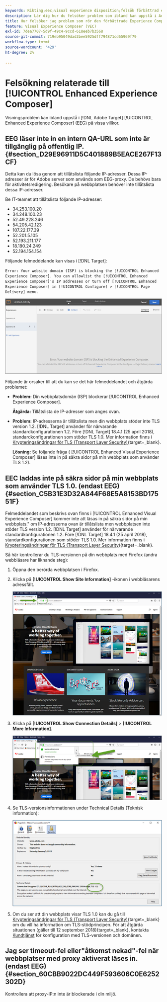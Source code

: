 ```yaml
---
keywords: Rikting;eec;visual experience disposition;felsök förbättrad experience disposition;felsökning
description: Lär dig hur du felsöker problem som ibland kan uppstå i Adobe [!DNL Target] Förbättrad Experience Composer (EEC) under vissa förhållanden.
title: Hur felsöker jag problem som rör den förbättrade Experience Composer?
feature: Visual Experience Composer (VEC)
exl-id: 7dea7707-5d9f-49c4-9ccd-618eeb7b3568
source-git-commit: 719eb95049dad3bee5925dff794871cd65969f79
workflow-type: tm+mt
source-wordcount: '429'
ht-degree: 2%

---
```


# Felsökning relaterade till [!UICONTROL Enhanced Experience Composer]

Visningsproblem kan ibland uppstå i [!DNL Adobe Target] [!UICONTROL Enhanced Experience Composer] (EEG) på vissa villkor.

## EEG läser inte in en intern QA-URL som inte är tillgänglig på offentlig IP. {#section_D29E96911D5C401889B5EACE267F13CF}

Detta kan du lösa genom att tillåtslista följande IP-adresser. Dessa IP-adresser är för Adobe server som används som EEG-proxy. De behövs bara för aktivitetsredigering. Besökare på webbplatsen behöver inte tillåtslista dessa IP-adresser.

Be IT-teamet att tillåtslista följande IP-adresser:

* 34.253.100.20
* 34.248.100.23
* 52.49.228.246
* 54.205.42.123
* 107.22.177.39
* 52.201.5.105
* 52.193.211.177
* 18.180.24.249
* 52.194.154.154

Följande felmeddelande kan visas i [!DNL Target]:

`Error: Your website domain (ISP) is blocking the [!UICONTROL Enhanced Experience Composer]. You can allowlist the [!UICONTROL Enhanced Experience Composer]'s IP addresses or turn off [!UICONTROL Enhanced Experience Composer] in [!UICONTROL Configure] > [!UICONTROL Page Delivery] menu.`

![](assets/EEC_error.png)

Följande är orsaker till att du kan se det här felmeddelandet och åtgärda problemet:

* **Problem:** Din webbplatsdomän (ISP) blockerar [!UICONTROL Enhanced Experience Composer].

   **Åtgärda:** Tillåtslista de IP-adresser som anges ovan.

* **Problem:** IP-adresserna är tillåtslista men din webbplats stöder inte TLS version 1.2. [!DNL Target] använder för närvarande standardkonfigurationen 1.2. Före [!DNL Target] 18.4.1 (25 april 2018), standardkonfigurationen som stöder TLS 1.0. Mer information finns i [Krypteringsändringar för TLS (Transport Layer Security)](https://developer.adobe.com/target/before-implement/tls-transport-layer-security-encryption/){target=_blank}.

   **Lösning:** Se följande fråga ( [!UICONTROL Enhanced Visual Experience Composer] läses inte in på säkra sidor på min webbplats som använder TLS 1.2).

## EEC laddas inte på säkra sidor på min webbplats som använder TLS 1.0. (endast EEG) {#section_C5B31E3D32A844F68E5A8153BD17551F}

Felmeddelandet som beskrivs ovan finns i [!UICONTROL Enhanced Visual Experience Composer] kommer inte att läsas in på säkra sidor på min webbplats.&quot; om IP-adresserna ovan är tillåtslista men webbplatsen inte stöder TLS version 1.2. [!DNL Target] använder för närvarande standardkonfigurationen 1.2. Före [!DNL Target] 18.4.1 (25 april 2018), standardkonfigurationen som stöder TLS 1.0. Mer information finns i [Krypteringsändringar för TLS (Transport Layer Security)](https://developer.adobe.com/target/before-implement/tls-transport-layer-security-encryption/){target=_blank}.

Så här kontrollerar du TLS-versionen på din webbplats med Firefox (andra webbläsare har liknande steg):

1. Öppna den berörda webbplatsen i Firefox.
1. Klicka på **[!UICONTROL Show Site Information]** -ikonen i webbläsarens adressfält.

   ![](assets/firefox_more_info.png)

1. Klicka på **[!UICONTROL Show Connection Details]** > **[!UICONTROL More Information]**.

   ![](assets/firefox_more_info_2.png)

1. Se TLS-versionsinformationen under Technical Details (Teknisk information):

   ![](assets/firefox_more_info_3.png)

1. Om du ser att din webbplats visar TLS 1.0 kan du gå till [Krypteringsändringar för TLS (Transport Layer Security)](https://developer.adobe.com/target/before-implement/tls-transport-layer-security-encryption/){target=_blank} om du vill ha information om TLS-stödprincipen. För att åtgärda situationen (gäller till 12 september 2018){target=_blank}, kontakta [Kundtjänst](/help/main/cmp-resources-and-contact-information.md#reference_ACA3391A00EF467B87930A450050077C) för konfiguration med TLS-versionen och domänen.

## Jag ser timeout-fel eller&quot;åtkomst nekad&quot;-fel när webbplatser med proxy aktiverat läses in. (endast EEG) {#section_60CBB9022DC449F593606C0E6252302D}

Kontrollera att proxy-IP:n inte är blockerade i din miljö.

